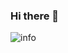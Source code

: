### Hi there 👋
![info](https://github-readme-stats.vercel.app/api?username=darrenfantasy&show_icons=true&count_private=true&hide=prs&theme=default_repocard)

<!--
**darrenfantasy/darrenfantasy** is a ✨ _special_ ✨ repository because its `README.md` (this file) appears on your GitHub profile.

Here are some ideas to get you started:

- 🔭 I’m currently working on ...
- 🌱 I’m currently learning ...
- 👯 I’m looking to collaborate on ...
- 🤔 I’m looking for help with ...
- 💬 Ask me about ...
- 📫 How to reach me: ...
- 😄 Pronouns: ...
- ⚡ Fun fact: ...
-->
